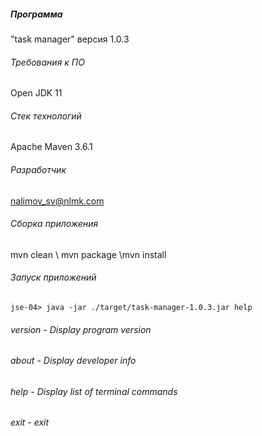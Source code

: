 ##### Программа
"task manager" версия 1.0.3
###### Требования к ПО
Open JDK 11
###### Стек технологий
Apache Maven 3.6.1
###### Разработчик
nalimov_sv@nlmk.com
###### Сборка приложения
mvn clean \ mvn package \mvn install
###### Запуск приложений
```
jse-04> java -jar ./target/task-manager-1.0.3.jar help
```
###### version - Display program version
###### about - Display developer info
###### help - Display list of terminal commands
###### exit - exit